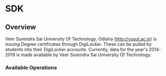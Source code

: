 # SDK

## Overview

Veer Surendra Sai University Of Technology, Odisha (http://vssut.ac.in) is issuing Degree certificates through DigiLocker. These can be pulled by students into their DigiLocker accounts. Currently, data for the year's 2014-2019 is made available by Veer Surendra Sai University Of Technology.

### Available Operations

